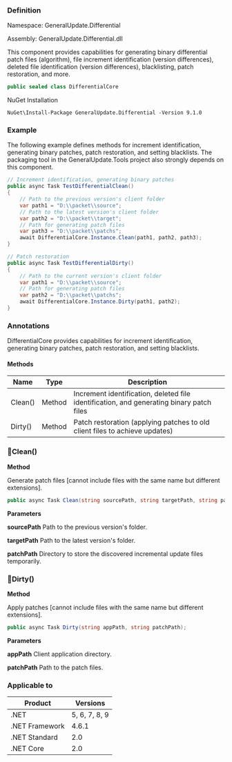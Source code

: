 ### Definition

Namespace: GeneralUpdate.Differential

Assembly: GeneralUpdate.Differential.dll



This component provides capabilities for generating binary differential patch files (algorithm), file increment identification (version differences), deleted file identification (version differences), blacklisting, patch restoration, and more.

```c#
public sealed class DifferentialCore
```

NuGet Installation

```shell
NuGet\Install-Package GeneralUpdate.Differential -Version 9.1.0
```

### Example

The following example defines methods for increment identification, generating binary patches, patch restoration, and setting blacklists. The packaging tool in the GeneralUpdate.Tools project also strongly depends on this component.

```c#
// Increment identification, generating binary patches
public async Task TestDifferentialClean()
{
    // Path to the previous version's client folder
    var path1 = "D:\\packet\\source";
    // Path to the latest version's client folder
    var path2 = "D:\\packet\\target";
    // Path for generating patch files
    var path3 = "D:\\packet\\patchs";
    await DifferentialCore.Instance.Clean(path1, path2, path3);
}

// Patch restoration
public async Task TestDifferentialDirty()
{
    // Path to the current version's client folder
    var path1 = "D:\\packet\\source";
    // Path for generating patch files
    var path2 = "D:\\packet\\patchs";
    await DifferentialCore.Instance.Dirty(path1, path2);
}
```

### Annotations

DifferentialCore provides capabilities for increment identification, generating binary patches, patch restoration, and setting blacklists.

#### Methods

| Name    | Type   | Description                                                  |
| ------- | ------ | ------------------------------------------------------------ |
| Clean() | Method | Increment identification, deleted file identification, and generating binary patch files |
| Dirty() | Method | Patch restoration (applying patches to old client files to achieve updates) |

### 🌼Clean()

**Method**

Generate patch files [cannot include files with the same name but different extensions].

```c#
public async Task Clean(string sourcePath, string targetPath, string patchPath = null);
```

**Parameters**

**sourcePath** Path to the previous version's folder.

**targetPath** Path to the latest version's folder.

**patchPath** Directory to store the discovered incremental update files temporarily.

### 🌼Dirty()

**Method**

Apply patches [cannot include files with the same name but different extensions].

```c#
public async Task Dirty(string appPath, string patchPath);
```

**Parameters**

**appPath** Client application directory.

**patchPath** Path to the patch files.

### Applicable to

| Product        | Versions      |
| -------------- | ------------- |
| .NET           | 5, 6, 7, 8, 9 |
| .NET Framework | 4.6.1         |
| .NET Standard  | 2.0           |
| .NET Core      | 2.0           |
